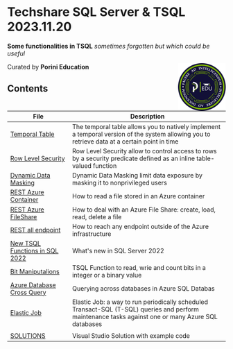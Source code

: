 # **Techshare SQL Server & TSQL** 2023.11.20

**Some functionalities in TSQL** *sometimes forgotten but which could be useful*

Curated by **Porini Education** <img src="/Assets/RGB_Badge_PIRC.png" width=110px align=right>

## Contents

|File|Description|
|---|---|
|[Temporal Table](/Code/TemporalTable.md)|The temporal table allows you to natively implement a temporal version of the system allowing you to retrieve data at a certain point in time |
|[Row Level Security](/Code/RowLevelSecurity.md)|Row Level Security allow to control access to rows by a security predicate defined as an inline table-valued function |
|[Dynamic Data Masking](/Code/DynamicDataMasking.md)|Dynamic Data Masking limit data exposure by masking it to nonprivileged users |
|[REST Azure Container](/Code/REST_AzureContainer.md)| How to read a file stored in an Azure container |
|[REST Azure FileShare](/Code/REST_AzureFileShare.md)| How to deal with an Azure File Share: create, load, read, delete a file|
|[REST all endpoint](/Code/REST_ExternalResources.md)| How to reach any endpoint outside of the Azure infrastructure |
|[New TSQL Functions in SQL 2022](/Code/TSQL-2022.md) | What's new in SQL Server 2022 |
|[Bit Maniputalions](/Code/BitManipulationFunctions.md) | TSQL Function to read, wrie and count bits in a integer or a binary value  |
|[Azure Database Cross Query](/Code/CrossAzureDBQuery.md) | Querying across databases in Azure SQL Databas |
|[Elastic Job](/Code/ElasticJob.md) | Elastic Job: a way to run periodically scheduled Transact-SQL (T-SQL) queries and perform maintenance tasks against one or many Azure SQL databases |
|||
|[SOLUTIONS](/Code/TechShare_20231120/)|Visual Studio Solution with example code |
